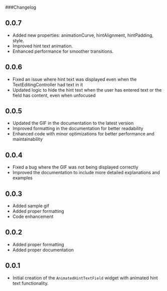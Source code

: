 ###Changelog

## 0.0.7
- Added new properties: animationCurve, hintAlignment, hintPadding, style.
- Improved hint text animation.
- Enhanced performance for smoother transitions.

## 0.0.6
- Fixed an issue where hint text was displayed even when the TextEditingController had text in it
- Updated logic to hide the hint text when the user has entered text or the field has content, even when unfocused

## 0.0.5
- Updated the GIF in the documentation to the latest version
- Improved formatting in the documentation for better readability
- Enhanced code with minor optimizations for better performance and maintainability

## 0.0.4
- Fixed a bug where the GIF was not being displayed correctly
- Improved the documentation to include more detailed explanations and examples

## 0.0.3
- Added sample gif 
- Added proper formatting
- Code enhancement

## 0.0.2
- Added proper formatting
- Added proper documentation

## 0.0.1
- Initial creation of the `AnimatedHintTextField` widget with animated hint text functionality.
